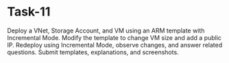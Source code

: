 # Task-11
Deploy a VNet, Storage Account, and VM using an ARM template with Incremental Mode. Modify the template to change VM size and add a public IP. Redeploy using Incremental Mode, observe changes, and answer related questions. Submit templates, explanations, and screenshots.
